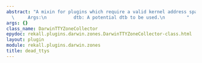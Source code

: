 ```yaml
---
abstract: "A mixin for plugins which require a valid kernel address space.\n\n   \
  \     Args:\n          dtb: A potential dtb to be used.\n        "
args: {}
class_name: DarwinTTYZoneCollector
epydoc: rekall.plugins.darwin.zones.DarwinTTYZoneCollector-class.html
layout: plugin
module: rekall.plugins.darwin.zones
title: dead_ttys
---
```

